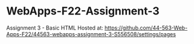 # WebApps-F22-Assignment-3
Assignment 3 - Basic HTML
Hosted at:
https://github.com/44-563-Web-Apps-F22/44563-webapps-assignment-3-S556508/settings/pages
